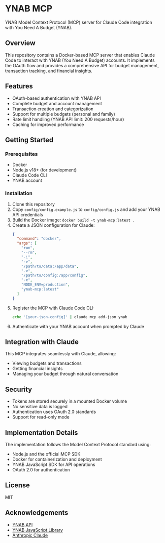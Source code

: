 # YNAB MCP

YNAB Model Context Protocol (MCP) server for Claude Code integration with You Need A Budget (YNAB).

## Overview

This repository contains a Docker-based MCP server that enables Claude Code to interact with YNAB (You Need A Budget) accounts. It implements the OAuth flow and provides a comprehensive API for budget management, transaction tracking, and financial insights.

## Features

- OAuth-based authentication with YNAB API
- Complete budget and account management
- Transaction creation and categorization
- Support for multiple budgets (personal and family)
- Rate limit handling (YNAB API limit: 200 requests/hour)
- Caching for improved performance

## Getting Started

### Prerequisites

- Docker
- Node.js v18+ (for development)
- Claude Code CLI
- YNAB account

### Installation

1. Clone this repository
2. Copy `config/config.example.js` to `config/config.js` and add your YNAB API credentials
3. Build the Docker image: `docker build -t ynab-mcp:latest .`
4. Create a JSON configuration for Claude:
   ```json
   {
     "command": "docker",
     "args": [
       "run",
       "--rm",
       "-i",
       "-v",
       "/path/to/data:/app/data",
       "-v",
       "/path/to/config:/app/config",
       "-e",
       "NODE_ENV=production",
       "ynab-mcp:latest"
     ]
   }
   ```
5. Register the MCP with Claude Code CLI:
   ```bash
   echo '[your-json-config]' | claude mcp add-json ynab
   ```
6. Authenticate with your YNAB account when prompted by Claude

## Integration with Claude

This MCP integrates seamlessly with Claude, allowing:
- Viewing budgets and transactions
- Getting financial insights
- Managing your budget through natural conversation

## Security

- Tokens are stored securely in a mounted Docker volume
- No sensitive data is logged
- Authentication uses OAuth 2.0 standards
- Support for read-only mode

## Implementation Details

The implementation follows the Model Context Protocol standard using:
- Node.js and the official MCP SDK
- Docker for containerization and deployment
- YNAB JavaScript SDK for API operations
- OAuth 2.0 for authentication

## License

MIT

## Acknowledgements

- [YNAB API](https://api.youneedabudget.com/)
- [YNAB JavaScript Library](https://github.com/ynab/ynab-sdk-js)
- [Anthropic Claude](https://claude.ai/)